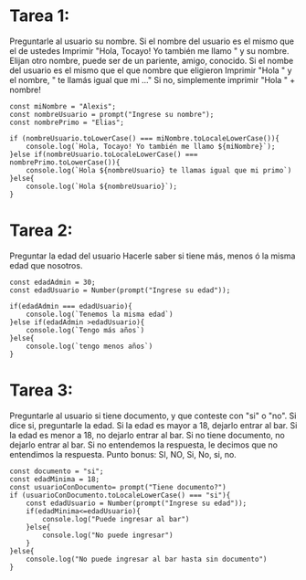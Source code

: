 # Tarea 1:
Preguntarle al usuario su nombre.
Si el nombre del usuario es el mismo que  el  de ustedes
Imprimir "Hola, Tocayo! Yo también me llamo " y su nombre.
Elijan otro nombre, puede ser de un pariente, amigo, conocido.
Si el nombe del usuario es el mismo que el que nombre que eligieron
Imprimir "Hola " y el nombre, " te llamás igual que mi ..."
Si no, simplemente imprimir "Hola " + nombre!
```
const miNombre = "Alexis";
const nombreUsuario = prompt("Ingrese su nombre");
const nombrePrimo = "Elias";

if (nombreUsuario.toLowerCase() === miNombre.toLocaleLowerCase()){
    console.log(`Hola, Tocayo! Yo también me llamo ${miNombre}`);
}else if(nombreUsuario.toLocaleLowerCase() === nombrePrimo.toLowerCase()){
    console.log(`Hola ${nombreUsuario} te llamas igual que mi primo`)
}else{
    console.log(`Hola ${nombreUsuario}`);
}
```
# Tarea 2:
Preguntar la edad del usuario
Hacerle saber si tiene más, menos ó la misma edad que nosotros.

```
const edadAdmin = 30;
const edadUsuario = Number(prompt("Ingrese su edad"));

if(edadAdmin === edadUsuario){
    console.log(`Tenemos la misma edad`)
}else if(edadAdmin >edadUsuario){
    console.log(`Tengo más años`)
}else{
    console.log(`tengo menos años`)
}
```

# Tarea 3:
Preguntarle al usuario si tiene documento, y que conteste con "si" o "no".
Si dice si, preguntarle la edad.
Si la edad es mayor a 18, dejarlo entrar al bar.
Si la edad es menor a 18, no dejarlo entrar al bar.
Si no tiene documento, no dejarlo entrar al bar.
Si no entendemos la respuesta, le decimos que no entendimos la respuesta.
Punto bonus: SI, NO, Si, No, si, no.

```
const documento = "si";
const edadMinima = 18;
const usuarioConDocumento= prompt("Tiene documento?")
if (usuarioConDocumento.toLocaleLowerCase() === "si"){
    const edadUsuario = Number(prompt("Ingrese su edad"));
    if(edadMinima<=edadUsuario){
        console.log("Puede ingresar al bar")
    }else{
        console.log("No puede ingresar")
    }
}else{
    console.log("No puede ingresar al bar hasta sin documento")
}
```